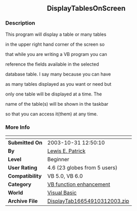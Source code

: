 ﻿<div align="center">

## DisplayTablesOnScreen


</div>

### Description

This program will display a table or many tables

in the upper right hand corner of the screen so

that while you are writing a VB program you can

reference the fields available in the selected

database table. I say many because you can have

as many tables displayed as you want or need but

only one table will be displayed at a time. The

name of the table(s) will be shown in the taskbar

so that you can access it(them) at any time.
 
### More Info
 


<span>             |<span>
---                |---
**Submitted On**   |2003-10-31 12:50:10
**By**             |[Lewis E\. Patrick](https://github.com/Planet-Source-Code/PSCIndex/blob/master/ByAuthor/lewis-e-patrick.md)
**Level**          |Beginner
**User Rating**    |4.6 (23 globes from 5 users)
**Compatibility**  |VB 5\.0, VB 6\.0
**Category**       |[VB function enhancement](https://github.com/Planet-Source-Code/PSCIndex/blob/master/ByCategory/vb-function-enhancement__1-25.md)
**World**          |[Visual Basic](https://github.com/Planet-Source-Code/PSCIndex/blob/master/ByWorld/visual-basic.md)
**Archive File**   |[DisplayTab16654910312003\.zip](https://github.com/Planet-Source-Code/lewis-e-patrick-displaytablesonscreen__1-49561/archive/master.zip)








